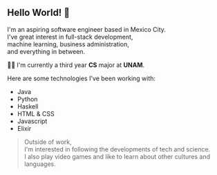 ## Hello World! 👋

I'm an aspiring software engineer based in Mexico City.  
I've great interest in full-stack development,  
machine learning,  business administration,  
and everything in between.

:woman_technologist: I'm currently a third year **CS** major at **UNAM**.  

Here are some technologies I've been working with:  
* Java  
* Python  
* Haskell  
* HTML & CSS  
* Javascript  
* Elixir  
    
> Outside of work,  
> I'm interested in following the developments of tech and science.  
> I also play video games and like to learn about other cultures and languages.
